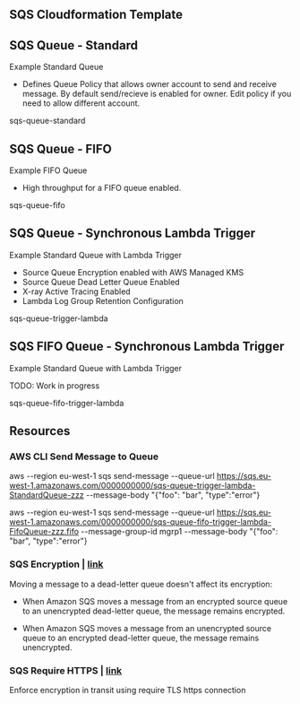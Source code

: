 ## SQS Cloudformation Template

## SQS Queue - Standard

Example Standard Queue

- Defines Queue Policy that allows owner account to send and receive message. By default send/recieve is enabled for owner. Edit policy if you need to allow different account.

sqs-queue-standard

## SQS Queue - FIFO

Example FIFO Queue

- High throughput for a FIFO queue enabled. 

sqs-queue-fifo

## SQS Queue - Synchronous Lambda Trigger

Example Standard Queue with Lambda Trigger

- Source Queue Encryption enabled with AWS Managed KMS
- Source Queue Dead Letter Queue Enabled
- X-ray Active Tracing Enabled
- Lambda Log Group Retention Configuration

sqs-queue-trigger-lambda

## SQS FIFO Queue - Synchronous Lambda Trigger

Example Standard Queue with Lambda Trigger

TODO: Work in progress

sqs-queue-fifo-trigger-lambda

## Resources

### AWS CLI Send Message to Queue

aws --region eu-west-1 sqs send-message --queue-url https://sqs.eu-west-1.amazonaws.com/0000000000/sqs-queue-trigger-lambda-StandardQueue-zzz --message-body "{\"foo\": \"bar\", \"type\":\"error\"}

aws --region eu-west-1 sqs send-message --queue-url https://sqs.eu-west-1.amazonaws.com/0000000000/sqs-queue-fifo-trigger-lambda-FifoQueue-zzz.fifo --message-group-id mgrp1 --message-body "{\"foo\": \"bar\", \"type\":\"error\"} 


### SQS Encryption | [link](https://docs.aws.amazon.com/AWSSimpleQueueService/latest/SQSDeveloperGuide/sqs-server-side-encryption.html#sqs-encryption-what-does-sse-encrypt)

Moving a message to a dead-letter queue doesn't affect its encryption:

  - When Amazon SQS moves a message from an encrypted source queue to an unencrypted dead-letter queue, the message remains encrypted.

  - When Amazon SQS moves a message from an unencrypted source queue to an encrypted dead-letter queue, the message remains unencrypted.
  
### SQS Require HTTPS | [link](https://forums.aws.amazon.com/thread.jspa?threadID=285230&tstart=75)

Enforce encryption in transit using require TLS https connection
